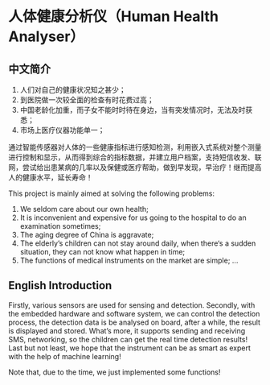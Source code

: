 # 人体健康分析仪（Human Health Analyser）

## 中文简介

1. 人们对自己的健康状况知之甚少；
2. 到医院做一次较全面的检查有时花费过高；
3. 中国老龄化加重，而子女不能时时待在身边，当有突发情况时，无法及时获悉；
4. 市场上医疗仪器功能单一；

通过智能传感器对人体的一些健康指标进行感知检测，利用嵌入式系统对整个测量进行控制和显示，从而得到综合的指标数据，并建立用户档案，支持短信收发、联网，尝试给出患某病的几率以及保健或医疗帮助，做到早发现，早治疗！继而提高人的健康水平，延长寿命！

This project is mainly aimed at solving the following problems:

1. We seldom care about our own health;
2. It is inconvenient and expensive for us going to the hospital to do an examination sometimes;
3. The aging degree of China is aggravate;
4. The elderly’s children can not stay around daily, when there‘s a sudden situation, they can not know what happen in time;
5. The functions of medical instruments on the market are simple;
...

## English Introduction

Firstly, various sensors are used for sensing and detection. Secondly, with the embedded hardware and software system, we can control the detection process, the detection data is be analysed on board, after a while, the result is displayed and stored. What’s more, it supports sending and receiving SMS, networking, so the children can get the real time detection results! Last but not least, we hope that the instrument can be as smart as expert with the help of machine learning!

Note that, due to the time, we just implemented some functions!


